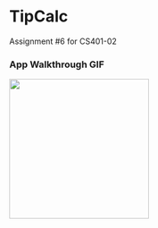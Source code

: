 # TipCalc
Assignment #6 for CS401-02

### App Walkthrough GIF

<img src="http://g.recordit.co/UUaJYj5c4d.gif" width=250><br>

